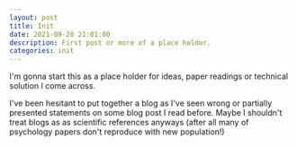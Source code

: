 ```yaml
---
layout: post
title: Init
date: 2021-09-28 21:01:00
description: First post or more of a place holder.
categories: init 
---
```


I'm gonna start this as a place holder for ideas, paper readings or technical solution I come across.

I've been hesitant to put together a blog as I've seen wrong or partially presented statements on some blog post I read before. Maybe I shouldn't treat blogs as  as scientific references anyways (after all many of psychology papers don't reproduce with new population!)

